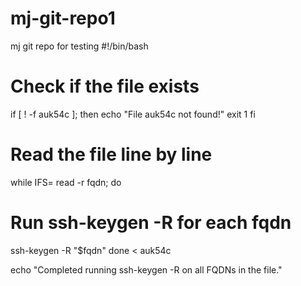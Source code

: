 # mj-git-repo1
mj git repo for testing
#!/bin/bash

# Check if the file exists
if [ ! -f auk54c ]; then
  echo "File auk54c not found!"
  exit 1
fi

# Read the file line by line
while IFS= read -r fqdn; do
  # Run ssh-keygen -R for each fqdn
  ssh-keygen -R "$fqdn"
done < auk54c

echo "Completed running ssh-keygen -R on all FQDNs in the file."
